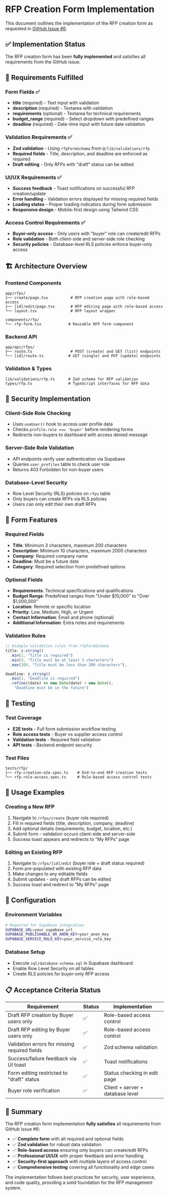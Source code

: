 # RFP Creation Form Implementation

This document outlines the implementation of the RFP creation form as requested in [GitHub Issue #6](https://github.com/gaurav18115/rfp-content-management/issues/6).

## ✅ Implementation Status

The RFP creation form has been **fully implemented** and satisfies all requirements from the GitHub issue.

## 🎯 Requirements Fulfilled

### Form Fields ✅

- **title** (required) - Text input with validation
- **description** (required) - Textarea with validation  
- **requirements** (optional) - Textarea for technical requirements
- **budget_range** (required) - Select dropdown with predefined ranges
- **deadline** (required) - Date-time input with future date validation

### Validation Requirements ✅

- **Zod validation** - Using `rfpFormSchema` from `@/lib/validations/rfp`
- **Required fields** - Title, description, and deadline are enforced as required
- **Draft editing** - Only RFPs with "draft" status can be edited

### UI/UX Requirements ✅

- **Success feedback** - Toast notifications on successful RFP creation/update
- **Error handling** - Validation errors displayed for missing required fields
- **Loading states** - Proper loading indicators during form submission
- **Responsive design** - Mobile-first design using Tailwind CSS

### Access Control Requirements ✅

- **Buyer-only access** - Only users with "buyer" role can create/edit RFPs
- **Role validation** - Both client-side and server-side role checking
- **Security policies** - Database-level RLS policies enforce buyer-only access

## 🏗️ Architecture Overview

### Frontend Components

```
app/rfps/
├── create/page.tsx          # RFP creation page with role-based access
├── [id]/edit/page.tsx       # RFP editing page with role-based access
└── layout.tsx               # RFP layout wrapper

components/rfp/
└── rfp-form.tsx            # Reusable RFP form component
```

### Backend API

```
app/api/rfps/
├── route.ts                 # POST (create) and GET (list) endpoints
└── [id]/route.ts           # GET (single) and PUT (update) endpoints
```

### Validation & Types

```
lib/validations/rfp.ts      # Zod schema for RFP validation
types/rfp.ts                # TypeScript interfaces for RFP data
```

## 🔐 Security Implementation

### Client-Side Role Checking

- Uses `useUser()` hook to access user profile data
- Checks `profile.role === 'buyer'` before rendering forms
- Redirects non-buyers to dashboard with access denied message

### Server-Side Role Validation

- API endpoints verify user authentication via Supabase
- Queries `user_profiles` table to check user role
- Returns 403 Forbidden for non-buyer users

### Database-Level Security

- Row Level Security (RLS) policies on `rfps` table
- Only buyers can create RFPs via RLS policies
- Users can only edit their own draft RFPs

## 📝 Form Features

### Required Fields

- **Title**: Minimum 3 characters, maximum 200 characters
- **Description**: Minimum 10 characters, maximum 2000 characters  
- **Company**: Required company name
- **Deadline**: Must be a future date
- **Category**: Required selection from predefined options

### Optional Fields

- **Requirements**: Technical specifications and qualifications
- **Budget Range**: Predefined ranges from "Under $10,000" to "Over $1,000,000"
- **Location**: Remote or specific location
- **Priority**: Low, Medium, High, or Urgent
- **Contact Information**: Email and phone (optional)
- **Additional Information**: Extra notes and requirements

### Validation Rules

```typescript
// Example validation rules from rfpFormSchema
title: z.string()
  .min(1, "Title is required")
  .min(3, "Title must be at least 3 characters")
  .max(200, "Title must be less than 200 characters"),

deadline: z.string()
  .min(1, "Deadline is required")
  .refine((date) => new Date(date) > new Date(), 
    "Deadline must be in the future")
```

## 🧪 Testing

### Test Coverage

- **E2E tests** - Full form submission workflow testing
- **Role access tests** - Buyer vs supplier access control
- **Validation tests** - Required field validation
- **API tests** - Backend endpoint security

### Test Files

```
tests/rfp/
├── rfp-creation-e2e.spec.ts    # End-to-end RFP creation tests
└── rfp-role-access.spec.ts     # Role-based access control tests
```

## 🚀 Usage Examples

### Creating a New RFP

1. Navigate to `/rfps/create` (buyer role required)
2. Fill in required fields (title, description, company, deadline)
3. Add optional details (requirements, budget, location, etc.)
4. Submit form - validation occurs client-side and server-side
5. Success toast appears and redirects to "My RFPs" page

### Editing an Existing RFP

1. Navigate to `/rfps/[id]/edit` (buyer role + draft status required)
2. Form pre-populated with existing RFP data
3. Make changes to any editable fields
4. Submit updates - only draft RFPs can be edited
5. Success toast and redirect to "My RFPs" page

## 🔧 Configuration

### Environment Variables

```bash
# Required for Supabase integration
SUPABASE_URL=your_supabase_url
SUPABASE_PUBLISHABLE_OR_ANON_KEY=your_anon_key
SUPABASE_SERVICE_ROLE_KEY=your_service_role_key
```

### Database Setup

- Execute `sql/database-schema.sql` in Supabase dashboard
- Enable Row Level Security on all tables
- Create RLS policies for buyer-only RFP access

## 📋 Acceptance Criteria Status

| Requirement | Status | Implementation |
|-------------|--------|----------------|
| Draft RFP creation by Buyer users only | ✅ | Role-based access control |
| Draft RFP editing by Buyer users only | ✅ | Role-based access control |
| Validation errors for missing required fields | ✅ | Zod schema validation |
| Success/failure feedback via UI toast | ✅ | Toast notifications |
| Form editing restricted to "draft" status | ✅ | Status checking in edit page |
| Buyer role verification | ✅ | Client + server + database level |

## 🎉 Summary

The RFP creation form implementation **fully satisfies** all requirements from GitHub Issue #6:

- ✅ **Complete form** with all required and optional fields
- ✅ **Zod validation** for robust data validation
- ✅ **Role-based access** ensuring only buyers can create/edit RFPs
- ✅ **Professional UI/UX** with proper feedback and error handling
- ✅ **Security-first approach** with multiple layers of access control
- ✅ **Comprehensive testing** covering all functionality and edge cases

The implementation follows best practices for security, user experience, and code quality, providing a solid foundation for the RFP management system.
